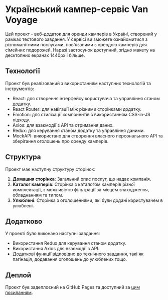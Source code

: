 # Український кампер-сервіс Van Voyage

Цей проект - веб-додаток для оренди камперів в Україні, створений у рамках тестового завдання. 
У сервісі ви зможете ознайомитися з різноманітними послугами, пов'язаними з орендою камперів для сімейних подорожей.
Наразі застосунок доступний, згідно макету на десктопних екранах 1440px і більше.

## Технології

Проект був реалізований з використанням наступних технологій та інструментів:

- React: для створення інтерфейсу користувача та управління станом додатку.
- React Router: для навігації між різними сторінками додатку.
- Emotion: для стилізації компонентів з використанням CSS-in-JS підходу.
- Axios: для взаємодії з API та отримання даних.
- Redux: для керування станом додатку та управління даними.
- MockAPI: використано для створення власного персонального API та зберігання оголошень про оренду камперів.

## Структура

Проект має наступну структуру сторінок:

1. **Домашня сторінка**: Загальний опис послуг, що надає компанія.
2. **Каталог камперів**: Сторінка з каталогом камперів різної комплектації, з можливістю фільтрації за місцем знаходження, обладнанням та типом.
3. **Улюблені**: Сторінка з оголошеннями, які були додані користувачем в улюблені.

## Додатково

У проекті було виконано наступні завдання:

- Використання Redux для керування станом додатку.
- Використання Axios для взаємодії з API.
- Додаткові функції відповідно до технічного завдання, такі як пагінація, додавання оголошень до улюблених тощо.

## Деплой

Проєкт був задеплоєний на GitHub Pages та доступний за [цим посиланням](olgatenison.github.io/van-voyage/).
